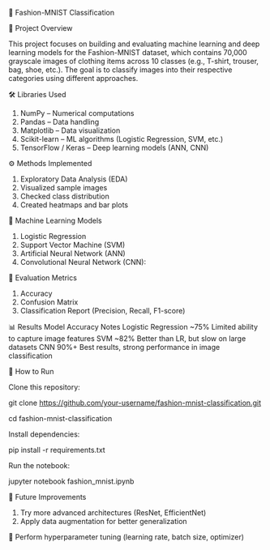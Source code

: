 👗 Fashion-MNIST Classification

📌 Project Overview

This project focuses on building and evaluating machine learning and deep learning models for the Fashion-MNIST dataset, which contains 70,000 grayscale images of clothing items across 10 classes (e.g., T-shirt, trouser, bag, shoe, etc.).
The goal is to classify images into their respective categories using different approaches.

🛠️ Libraries Used

1.  NumPy – Numerical computations
2.  Pandas – Data handling
3.  Matplotlib – Data visualization
4.  Scikit-learn – ML algorithms (Logistic Regression, SVM, etc.)
5.  TensorFlow / Keras – Deep learning models (ANN, CNN)

⚙️ Methods Implemented

1. Exploratory Data Analysis (EDA)
2. Visualized sample images
3. Checked class distribution
4. Created heatmaps and bar plots

🤖 Machine Learning Models

1. Logistic Regression
2. Support Vector Machine (SVM)
3. Artificial Neural Network (ANN)
4. Convolutional Neural Network (CNN):

📏 Evaluation Metrics

1. Accuracy
2. Confusion Matrix
3. Classification Report (Precision, Recall, F1-score)

📊 Results
Model	Accuracy	Notes
Logistic Regression	~75%	Limited ability to capture image features
SVM	~82%	Better than LR, but slow on large datasets
CNN	90%+	Best results, strong performance in image classification

🚀 How to Run

Clone this repository:

git clone https://github.com/your-username/fashion-mnist-classification.git

cd fashion-mnist-classification


Install dependencies:

pip install -r requirements.txt


Run the notebook:

jupyter notebook fashion_mnist.ipynb

📌 Future Improvements

1. Try more advanced architectures (ResNet, EfficientNet)
2. Apply data augmentation for better generalization

🎯 Perform hyperparameter tuning (learning rate, batch size, optimizer)
